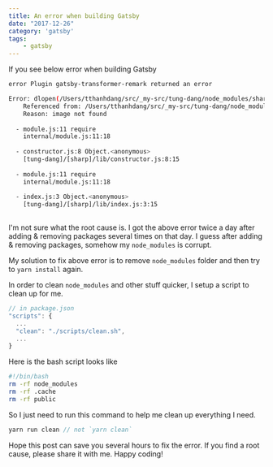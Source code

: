```yaml
---
title: An error when building Gatsby
date: "2017-12-26"
category: 'gatsby'
tags:
    - gatsby
---
```




If you see below error when building Gatsby


```bash
error Plugin gatsby-transformer-remark returned an error

Error: dlopen(/Users/tthanhdang/src/_my-src/tung-dang/node_modules/sharp/build/Release/sharp.node, 1): Library not loaded: @rpath/libvips-cpp.42.dylib
    Referenced from: /Users/tthanhdang/src/_my-src/tung-dang/node_modules/sharp/build/Release/sharp.node
    Reason: image not found
  
  - module.js:11 require
    internal/module.js:11:18
  
  - constructor.js:8 Object.<anonymous>
    [tung-dang]/[sharp]/lib/constructor.js:8:15
  
  - module.js:11 require
    internal/module.js:11:18
  
  - index.js:3 Object.<anonymous>
    [tung-dang]/[sharp]/lib/index.js:3:15
    
```



I'm not sure what the root cause is. I got the above error twice a day after adding & removing packages several times on that day. I guess after adding & removing packages, somehow my `node_modules` is corrupt. 

My solution to fix above error is to remove `node_modules` folder and then try to `yarn install` again.



In order to clean `node_modules` and other stuff quicker, I setup a script to clean up for me.

```js
// in package.json
"scripts": {
  ...  
  "clean": "./scripts/clean.sh",
  ...
}
```

Here is the bash script looks like

```bash
#!/bin/bash
rm -rf node_modules
rm -rf .cache
rm -rf public
```

So I just need to run this command to help me clean up everything I need.

```js
yarn run clean // not `yarn clean`
```



Hope this post can save you several hours to fix the error. If you find a root cause, please share it with me. Happy coding!
